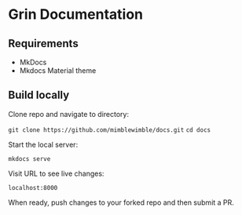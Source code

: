 # Grin Documentation

## Requirements

- MkDocs
- Mkdocs Material theme

## Build locally

Clone repo and navigate to directory:

`git clone https://github.com/mimblewimble/docs.git`
`cd docs`

Start the local server:

`mkdocs serve`

Visit URL to see live changes:

`localhost:8000`

When ready, push changes to your forked repo and then submit a PR.
